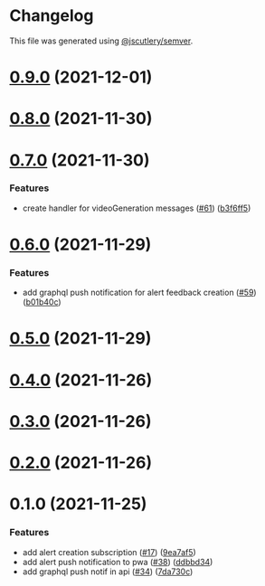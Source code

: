 # Changelog

This file was generated using
[@jscutlery/semver](https://github.com/jscutlery/semver).

# [0.9.0](https://github.com/tractr/cali/compare/v0.8.0...v0.9.0) (2021-12-01)



# [0.8.0](https://github.com/tractr/cali/compare/v0.7.0...v0.8.0) (2021-11-30)



# [0.7.0](https://github.com/tractr/cali/compare/v0.6.0...v0.7.0) (2021-11-30)


### Features

* create handler for videoGeneration messages ([#61](https://github.com/tractr/cali/issues/61)) ([b3f6ff5](https://github.com/tractr/cali/commit/b3f6ff59a9d9462f7eaead3a4e3c598ea8b50679))



# [0.6.0](https://github.com/tractr/cali/compare/v0.5.0...v0.6.0) (2021-11-29)

### Features

- add graphql push notification for alert feedback creation
  ([#59](https://github.com/tractr/cali/issues/59))
  ([b01b40c](https://github.com/tractr/cali/commit/b01b40c017c939c4934293dc0ca67cb5ed01198b))

# [0.5.0](https://github.com/tractr/cali/compare/v0.4.0...v0.5.0) (2021-11-29)

# [0.4.0](https://github.com/tractr/cali/compare/v0.3.0...v0.4.0) (2021-11-26)

# [0.3.0](https://github.com/tractr/cali/compare/v0.2.0...v0.3.0) (2021-11-26)

# [0.2.0](https://github.com/tractr/cali/compare/v0.1.0...v0.2.0) (2021-11-26)

# 0.1.0 (2021-11-25)

### Features

- add alert creation subscription
  ([#17](https://github.com/tractr/cali/issues/17))
  ([9ea7af5](https://github.com/tractr/cali/commit/9ea7af591baf7de794deb3aa4718f65a7a1587ba))
- add alert push notification to pwa
  ([#38](https://github.com/tractr/cali/issues/38))
  ([ddbbd34](https://github.com/tractr/cali/commit/ddbbd3479cef03d153f4b4a961dce1f8b5bb38a9))
- add graphql push notif in api
  ([#34](https://github.com/tractr/cali/issues/34))
  ([7da730c](https://github.com/tractr/cali/commit/7da730cbad9e5be0bd9678088746c67e84435f69))
